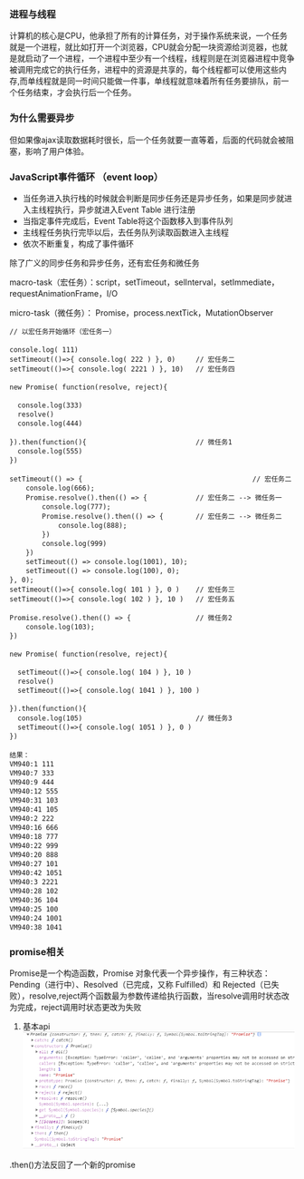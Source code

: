 ### 进程与线程 ###

计算机的核心是CPU，他承担了所有的计算任务，对于操作系统来说，一个任务就是一个进程，就比如打开一个浏览器，CPU就会分配一块资源给浏览器，也就是就启动了一个进程，一个进程中至少有一个线程，线程则是在浏览器进程中竞争被调用完成它的执行任务，进程中的资源是共享的，每个线程都可以使用这些内存,而单线程就是同一时间只能做一件事，单线程就意味着所有任务要排队，前一个任务结束，才会执行后一个任务。

### 为什么需要异步 ###

但如果像ajax读取数据耗时很长，后一个任务就要一直等着，后面的代码就会被阻塞，影响了用户体验。

### JavaScript事件循环 （event loop） ###

* 当任务进入执行栈的时候就会判断是同步任务还是异步任务，如果是同步就进入主线程执行，异步就进入Event Table 进行注册
* 当指定事件完成后，Event Table将这个函数移入到事件队列
* 主线程任务执行完毕以后，去任务队列读取函数进入主线程
* 依次不断重复，构成了事件循环

除了广义的同步任务和异步任务，还有宏任务和微任务

macro-task（宏任务）：script，setTimeout，selInterval，setImmediate，requestAnimationFrame，I/O

micro-task（微任务）： Promise，process.nextTick，MutationObserver

```
// 以宏任务开始循环（宏任务一）

console.log( 111)
setTimeout(()=>{ console.log( 222 ) }, 0)     // 宏任务二
setTimeout(()=>{ console.log( 2221 ) }, 10)   // 宏任务四

new Promise( function(resolve, reject){

  console.log(333)
  resolve()
  console.log(444)

}).then(function(){                           // 微任务1
  console.log(555)
})

setTimeout(() => {								            // 宏任务二
    console.log(666);
    Promise.resolve().then(() => {            // 宏任务二 --> 微任务一
        console.log(777);
        Promise.resolve().then(() => {        // 宏任务二 --> 微任务二
            console.log(888);
        })
        console.log(999)
    })
    setTimeout(() => console.log(1001), 10);  
    setTimeout(() => console.log(100), 0);  
}, 0);
setTimeout(()=>{ console.log( 101 ) }, 0 )    // 宏任务三
setTimeout(()=>{ console.log( 102 ) }, 10 )   // 宏任务五

Promise.resolve().then(() => {                // 微任务2
    console.log(103);
})

new Promise( function(resolve, reject){
  
  setTimeout(()=>{ console.log( 104 ) }, 10 )
  resolve()
  setTimeout(()=>{ console.log( 1041 ) }, 100 )

}).then(function(){
  console.log(105)                            // 微任务3
  setTimeout(()=>{ console.log( 1051 ) }, 0 )
})

结果：
VM940:1 111
VM940:7 333
VM940:9 444
VM940:12 555
VM940:31 103
VM940:41 105
VM940:2 222
VM940:16 666
VM940:18 777
VM940:22 999
VM940:20 888
VM940:27 101
VM940:42 1051
VM940:3 2221
VM940:28 102
VM940:36 104
VM940:25 100
VM940:24 1001
VM940:38 1041

```

[](https://www.cnblogs.com/fangdongdemao/p/10262209.html "")


### promise相关 ###

Promise是一个构造函数，Promise 对象代表一个异步操作，有三种状态：Pending（进行中）、Resolved（已完成，又称 Fulfilled）和 Rejected（已失败），resolve,reject两个函数最为参数传递给执行函数，当resolve调用时状态改为完成，reject调用时状态更改为失败

1. 基本api
![promise.png](https://github.com/lujunling123/JavaScript_advanced_notes/blob/master/img/promise.png "promise")

.then()方法反回了一个新的promise



